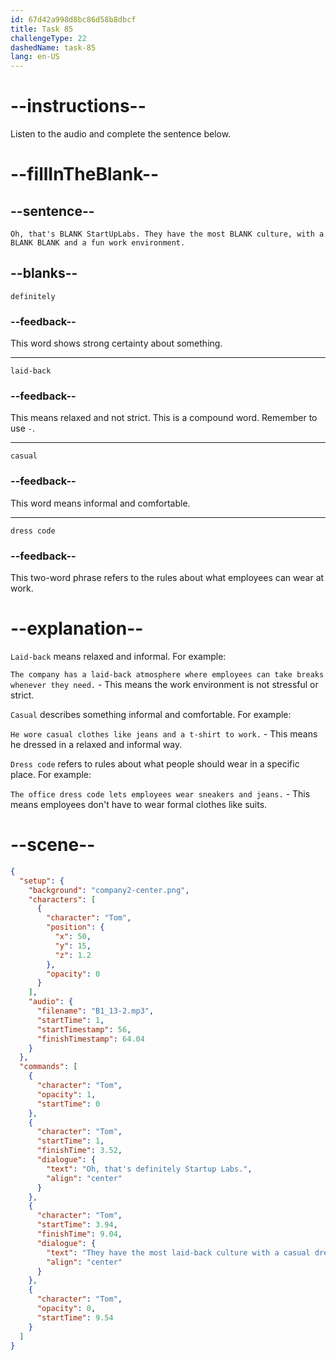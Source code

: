 ```yaml
---
id: 67d42a998d8bc86d58b8dbcf
title: Task 85
challengeType: 22
dashedName: task-85
lang: en-US
---
```


<!-- (Audio) Tom: Oh, that's definitely StartUpLabs. They have the most laid-back culture, with a casual dress code and a fun work environment. -->

# --instructions--

Listen to the audio and complete the sentence below.

# --fillInTheBlank--

## --sentence--

`Oh, that's BLANK StartUpLabs. They have the most BLANK culture, with a BLANK BLANK and a fun work environment.`

## --blanks--

`definitely`

### --feedback--

This word shows strong certainty about something.

---

`laid-back`

### --feedback--

This means relaxed and not strict. This is a compound word. Remember to use `-`.

---

`casual`

### --feedback--

This word means informal and comfortable.

---

`dress code`

### --feedback--

This two-word phrase refers to the rules about what employees can wear at work.

# --explanation--

`Laid-back` means relaxed and informal. For example:

`The company has a laid-back atmosphere where employees can take breaks whenever they need.` - This means the work environment is not stressful or strict.

`Casual` describes something informal and comfortable. For example:

`He wore casual clothes like jeans and a t-shirt to work.` - This means he dressed in a relaxed and informal way.

`Dress code` refers to rules about what people should wear in a specific place. For example:

`The office dress code lets employees wear sneakers and jeans.` - This means employees don't have to wear formal clothes like suits.

# --scene--

```json
{
  "setup": {
    "background": "company2-center.png",
    "characters": [
      {
        "character": "Tom",
        "position": {
          "x": 50,
          "y": 15,
          "z": 1.2
        },
        "opacity": 0
      }
    ],
    "audio": {
      "filename": "B1_13-2.mp3",
      "startTime": 1,
      "startTimestamp": 56,
      "finishTimestamp": 64.04
    }
  },
  "commands": [
    {
      "character": "Tom",
      "opacity": 1,
      "startTime": 0
    },
    {
      "character": "Tom",
      "startTime": 1,
      "finishTime": 3.52,
      "dialogue": {
        "text": "Oh, that's definitely Startup Labs.",
        "align": "center"
      }
    },
    {
      "character": "Tom",
      "startTime": 3.94,
      "finishTime": 9.04,
      "dialogue": {
        "text": "They have the most laid-back culture with a casual dress code and a fun work environment.",
        "align": "center"
      }
    },
    {
      "character": "Tom",
      "opacity": 0,
      "startTime": 9.54
    }
  ]
}
```
